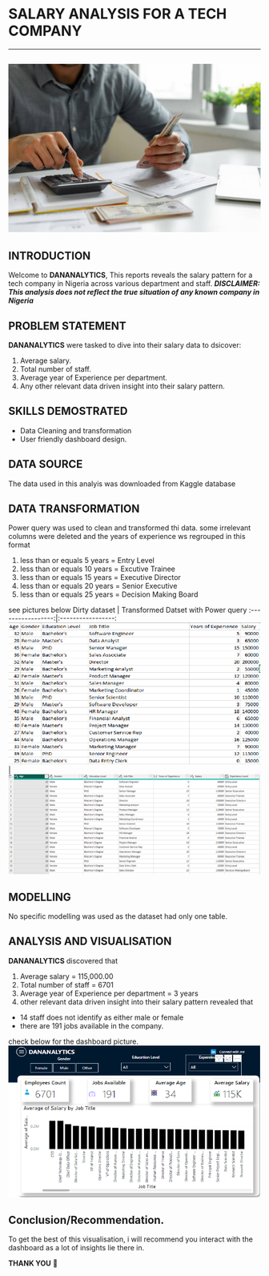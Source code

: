 # SALARY ANALYSIS FOR A TECH COMPANY
---
![](PIC.GITHUB.jpg)
---
## INTRODUCTION
Welcome to **DANANALYTICS**, This reports reveals the salary pattern for a tech company in Nigeria across various department and staff.
**_DISCLAIMER: This analysis does not reflect the true situation of any known company in Nigeria_**

## PROBLEM STATEMENT
**DANANALYTICS** were tasked to dive into their salary data to dsicover:
1. Average salary.
2. Total number of staff.
3. Average year of Experience per department.
4. Any other relevant data driven insight into their salary pattern.

## SKILLS DEMOSTRATED
- Data Cleaning and transformation
- User friendly dashboard design.

## DATA SOURCE
The data used in this analyis was downloaded from Kaggle database

## DATA TRANSFORMATION

Power query was used to clean and transformed thi data. some irrelevant columns were deleted and the years of experience ws regrouped in this format

1. less than or equals 5 years  = Entry Level
2. less than or equals 10 years = Excutive Trainee
3. less than or equals 15 years = Executive Director
4. less than or equals 20 years = Senior Executive
5. less than or equals 25 years = Decision Making Board

see pictures below
Dirty dataset     |     Transformed Datset with Power query
:-----------------:|:-----------------:
![](EXCEL.GITHUB.png)|![](POWER.GITHUB.png)

## MODELLING
No specific modelling was used as the dataset had only one table.

## ANALYSIS AND VISUALISATION
**DANANALYTICS** discovered that 
1. Average salary = 115,000.00
2. Total number of staff = 6701
3. Average year of Experience per department = 3 years
4. other relevant data driven insight into their salary pattern revealed that

- 14 staff does not identify as either male or female
- there are 191 jobs available in the company.
 
 check below for the dashboard picture.
 ![](SALARY.GITHUB.png)

## Conclusion/Recommendation.

To get the best of this visualisation, i will recommend you interact with the dashboard as a lot of insights lie there in.

**THANK YOU** 🙂
















